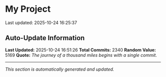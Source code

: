 # My Project


Last updated: 2025-10-24 16:25:37











































































































































































































































































































































































































































































































































































































































































































































































































































































































































































































































































































































































































































































































































































































































































































































































































































































































































































































































































































































































































































































































































































































































































































































































































































































































































































































































































































































































































































## Auto-Update Information

**Last Updated:** 2025-10-24 16:51:26
**Total Commits:** 2340
**Random Value:** 5169
**Quote:** _The journey of a thousand miles begins with a single commit._

---
_This section is automatically generated and updated._